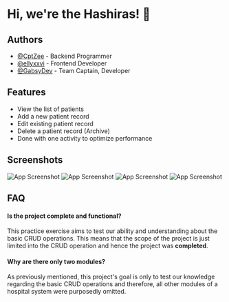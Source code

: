 
# Hi, we're the Hashiras! 👋


## Authors

- [@CptZee](https://www.github.com/CptZee) - Backend Programmer
- [@ellyxxvi](https://www.github.com/ellyxxvi) - Frontend Developer
- [@GabsyDev](https://www.github.com/GabsyDev) - Team Captain, Developer


## Features

- View the list of patients
- Add a new patient record
- Edit existing patient record
- Delete a patient record (Archive)
- Done with one activity to optimize performance
## Screenshots

![App Screenshot](https://i.imgur.com/kxucyoL.png)
![App Screenshot](https://i.imgur.com/jGa9x1i.png)
![App Screenshot](https://i.imgur.com/tHa08qG.png)
![App Screenshot](https://i.imgur.com/gYxyQAf.png)


## FAQ

#### Is the project complete and functional?

This practice exercise aims to test our ability and understanding about the basic CRUD operations. This means that the scope of the project is just limited into the CRUD operation and hence the project was **completed**. 



#### Why are there only two modules?

As previously mentioned, this project's goal is only to test our knowledge regarding the basic CRUD operations and therefore, all other modules of a hospital system were purposedly omitted. 


